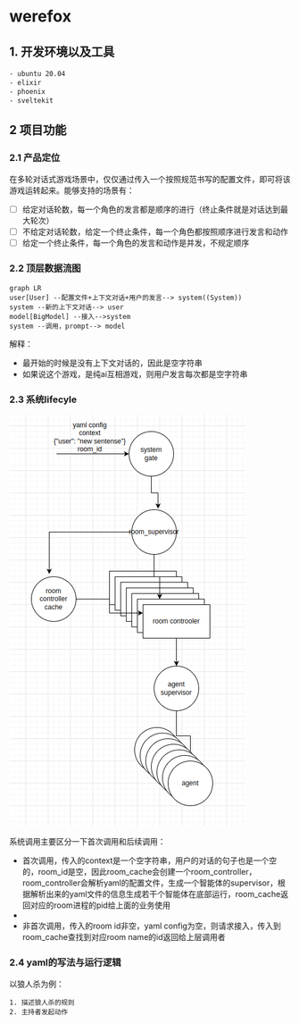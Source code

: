 # werefox
## 1. 开发环境以及工具
    - ubuntu 20.04
    - elixir
    - phoenix
    - sveltekit
  
## 2 项目功能
### 2.1 产品定位
在多轮对话式游戏场景中，仅仅通过传入一个按照规范书写的配置文件，即可将该游戏运转起来。能够支持的场景有：
- [ ] 给定对话轮数，每一个角色的发言都是顺序的进行（终止条件就是对话达到最大轮次）
- [ ] 不给定对话轮数，给定一个终止条件，每一个角色都按照顺序进行发言和动作
- [ ] 给定一个终止条件，每一个角色的发言和动作是并发，不规定顺序

### 2.2 顶层数据流图
```mermaid
graph LR
user[User] --配置文件+上下文对话+用户的发言--> system((System))
system --新的上下文对话--> user
model[BigModel] --接入-->system
system --调用，prompt--> model
```
解释：
- 最开始的时候是没有上下文对话的，因此是空字符串
- 如果说这个游戏，是纯ai互相游戏，则用户发言每次都是空字符串
### 2.3 系统lifecyle
<img src="./img/system_call.png">

系统调用主要区分一下首次调用和后续调用：
- 首次调用，传入的context是一个空字符串，用户的对话的句子也是一个空的，room_id是空，因此room_cache会创建一个room_controller，room_controller会解析yaml的配置文件，生成一个智能体的supervisor，根据解析出来的yaml文件的信息生成若干个智能体在底部运行，room_cache返回对应的room进程的pid给上面的业务使用
- 
- 非首次调用，传入的room id非空，yaml config为空，则请求接入，传入到room_cache查找到对应room name的id返回给上层调用者


### 2.4 yaml的写法与运行逻辑
以狼人杀为例：
```
1. 描述狼人杀的规则
2. 主持者发起动作

```
